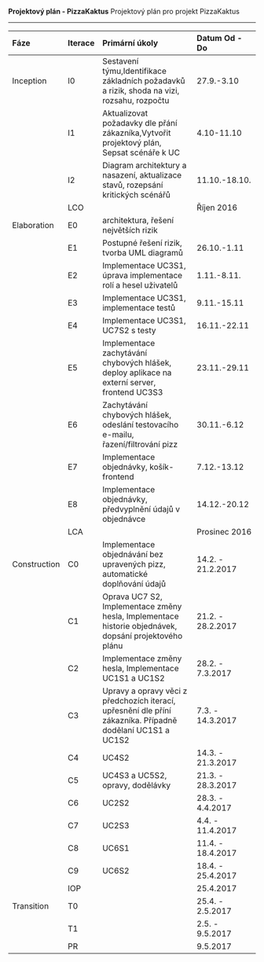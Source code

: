
**Projektový plán - PizzaKaktus**
Projektový plán pro projekt PizzaKaktus

--------------

<table><thead>
<tr>
<th align="left">Fáze</th>
<th align="left">Iterace</th>
<th align="left">Primární úkoly</th>
<th align="left">Datum Od - Do</th>
</tr>
</thead><tbody>
<tr>
<td align="left">Inception</td>
<td align="left">I0</td>
<td align="left">Sestavení týmu,Identifikace základních požadavků a rizik, shoda na vizi, rozsahu, rozpočtu</td>
<td align="left">27.9.-3.10</td>
</tr>
<tr>
<td align="left"></td>
<td align="left">I1</td>
<td align="left">Aktualizovat požadavky dle přání zákazníka,Vytvořit projektový plán, Sepsat scénáře k UC</td>
<td align="left">4.10-11.10</td>
</tr>
<tr>
<td align="left"></td>
<td align="left">I2</td>
<td align="left">Diagram architektury a nasazení, aktualizace stavů, rozepsání kritických scénářů
</td>
<td align="left">11.10.-18.10.
</td>
</tr>
<tr>
<td align="left"></td>
<td align="left">LCO</td>
<td align="left"></td>
<td align="left">Říjen 2016</td>
</tr>
<tr>
<td align="left">Elaboration</td>
<td align="left">E0</td>
<td align="left">architektura, řešení největších rizik</td>
<td align="left"></td>
</tr>
<tr>
<td align="left"></td>
<td align="left">E1</td>
<td align="left">Postupné řešení rizik, tvorba UML diagramů
</td>
<td align="left">26.10.-1.11</td>
</tr>
<tr>
<td align="left"></td>
<td align="left">E2</td>
<td align="left">Implementace UC3S1, úprava implementace rolí a hesel uživatelů
</td>
<td align="left">1.11.-8.11.</td>
</tr>
<tr>
<td align="left"></td>
<td align="left">E3</td>
<td align="left">Implementace UC3S1, implementace testů
</td>
<td align="left">9.11.-15.11</td>
</tr>
<tr>
<td align="left"></td>
<td align="left">E4</td>
<td align="left">Implementace UC3S1, UC7S2 s testy
</td>
<td align="left">16.11.-22.11</td>
</tr>
<tr>
<td align="left"></td>
<td align="left">E5</td>
<td align="left">Implementace zachytávání chybových hlášek, deploy aplikace na externí server, frontend UC3S3
</td>
<td align="left">23.11.-29.11</td>
</tr>
<tr>
<td align="left"></td>
<td align="left">E6</td>
<td align="left">Zachytávání chybových hlášek, odeslání testovacího e-mailu, řazení/filtrování pizz </td>
<td align="left">30.11.-6.12</td>
</tr>
<tr>
<td align="left"></td>
<td align="left">E7</td>
<td align="left">Implementace objednávky, košík-frontend</td>
<td align="left">7.12.-13.12</td>
</tr>
<tr>
<td align="left"></td>
<td align="left">E8</td>
<td align="left">Implementace objednávky, předvyplnění údajů v objednávce
</td>
<td align="left">14.12.-20.12</td>
</tr>
<tr>
<td align="left"></td>
<td align="left">LCA</td>
<td align="left"></td>
<td align="left">Prosinec 2016</td>
</tr>
<tr>
<td align="left">Construction</td>
<td align="left">C0</td>
<td align="left">Implementace objednávání bez upravených pizz, automatické doplňování údajů</td>
<td align="left">14.2. - 21.2.2017</td>
</tr>
<tr>
<td align="left"></td>
<td align="left">C1</td>
<td align="left">Oprava UC7 S2, Implementace změny hesla, Implementace historie objednávek,  dopsání projektového plánu</td>
<td align="left">21.2. - 28.2.2017</td>
</tr>
<tr>
<td align="left"></td>
<td align="left">C2</td>
<td align="left">Implementace změny hesla, Implementace UC1S1 a UC1S2</td> 
<td align="left">28.2. - 7.3.2017</td>
</tr>
<tr>
<td align="left"></td>
<td align="left">C3</td>
<td align="left">Upravy a opravy věci z předchozích iterací, upřesnění dle příní zákazníka. Případně dodělaní UC1S1 a UC1S2</td>
<td align="left">7.3. - 14.3.2017</td>
</tr>
<tr>
<td align="left"></td>
<td align="left">C4</td>
<td align="left">UC4S2</td>
<td align="left">14.3. - 21.3.2017</td>
</tr>
<tr>
<td align="left"></td>
<td align="left">C5</td>
<td align="left">UC4S3 a UC5S2, opravy, dodělávky</td>
<td align="left">21.3. - 28.3.2017</td>
</tr>
<tr>
<td align="left"></td>
<td align="left">C6</td>
<td align="left">UC2S2</td>
<td align="left">28.3. - 4.4.2017</td>
</tr>
<tr>
<td align="left"></td>
<td align="left">C7</td>
<td align="left">UC2S3</td>
<td align="left">4.4. - 11.4.2017</td>
</tr>
<tr>
<td align="left"></td>
<td align="left">C8</td>
<td align="left">UC6S1</td>
<td align="left">11.4. - 18.4.2017</td>
</tr>
<tr>
<td align="left"></td>
<td align="left">C9</td>
<td align="left">UC6S2</td>
<td align="left">18.4. - 25.4.2017</td>
</tr>
<tr>
<td align="left"></td>
<td align="left">IOP</td>
<td align="left"></td>
<td align="left">25.4.2017</td>
</tr>
<tr>
<td align="left">Transition</td>
<td align="left">T0</td>
<td align="left"></td>
<td align="left">25.4. - 2.5.2017</td>
</tr>
<tr>
<td align="left"></td>
<td align="left">T1</td>
<td align="left"></td>
<td align="left">2.5. - 9.5.2017</td>
</tr>
<tr>
<td align="left"></td>
<td align="left">PR</td>
<td align="left"></td>
<td align="left">9.5.2017</td>
</tr>
</tbody></table>
